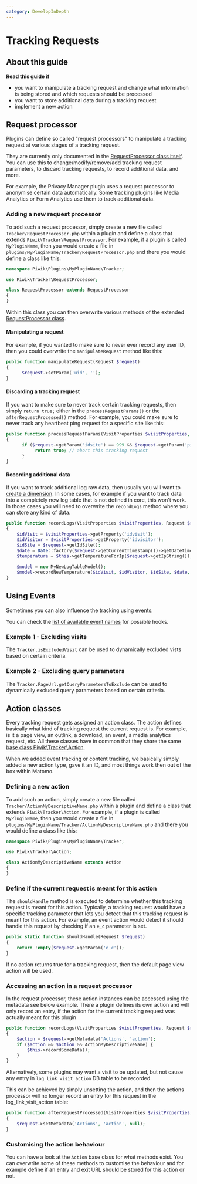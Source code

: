 ```yaml
---
category: DevelopInDepth
---
```

# Tracking Requests

## About this guide

**Read this guide if**

* you want to manipulate a tracking request and change what information is being stored and which requests should be processed
* you want to store additional data during a tracking request
* implement a new action

## Request processor

Plugins can define so called "request processors" to manipulate a tracking request at various stages of a tracking request.

They are currently only documented in the [RequestProcessor class itself](https://github.com/matomo-org/matomo/blob/4.x-dev/core/Tracker/RequestProcessor.php). You can use this to change/modify/remove/add tracking request parameters, to discard tracking requests, to record additional data, and more.

For example, the Privacy Manager plugin uses a request processor to anonymise certain data automatically. Some tracking plugins like Media Analytics or Form Analytics use them to track additional data.

### Adding a new request processor

To add such a request processor, simply create a new file called `Tracker/RequestProcessor.php` within a plugin and define a class that extends `Piwik\Tracker\RequestProcessor`. For example, if a plugin is called `MyPluginName`, then you would create a file in `plugins/MyPluginName/Tracker/RequestProcessor.php` and there you would define a class like this:

```php
namespace Piwik\Plugins\MyPluginName\Tracker;

use Piwik\Tracker\RequestProcessor;

class RequestProcessor extends RequestProcessor 
{
}
```

Within this class you can then overwrite various methods of the extended [RequestProcessor class](https://github.com/matomo-org/matomo/blob/4.x-dev/core/Tracker/RequestProcessor.php).

#### Manipulating a request

For example, if you wanted to make sure to never ever record any user ID, then you could overwrite the `manipulateRequest` method like this:

```php
public function manipulateRequest(Request $request)
{
      $request->setParam('uid', '');
}
```

#### Discarding a tracking request

If you want to make sure to never track certain tracking requests, then simply `return true;` either in the `processRequestParams()` or the `afterRequestProcessed()` method. For example, you could make sure to never track any heartbeat ping request for a specific site like this:

```php
public function processRequestParams(VisitProperties $visitProperties, Request $request)
{
      if ($request->getParam('idsite') == 999 && $request->getParam('ping')) {
           return true; // abort this tracking request
      }
}
```

#### Recording additional data

If you want to track additional log raw data, then usually you will want to [create a dimension](https://developer.matomo.org/guides/dimensions). In some cases, for example if you want to track data into a completely new log table that is not defined in core, this won't work. In those cases you will need to overwrite the `recordLogs` method where you can store any kind of data.


```php
public function recordLogs(VisitProperties $visitProperties, Request $request)
{
    $idVisit = $visitProperties->getProperty('idvisit');
    $idVisitor = $visitProperties->getProperty('idvisitor');
    $idSite = $request->getIdSite();
    $date = Date::factory($request->getCurrentTimestamp())->getDatetime();
    $temperature = $this->getTemperatureForIp($request->getIpString());
    
    $model = new MyNewLogTableModel();
    $model->recordNewTemperature($idVisit, $idVisitor, $idSite, $date, $temperature);
}
```

## Using Events

Sometimes you can also influence the tracking using [events](https://developer.matomo.org/guides/events).

You can check the [list of available event names](https://developer.matomo.org/api-reference/events#trackerdetectreferrersearchengine) for possible hooks. 

### Example 1 - Excluding visits

The `Tracker.isExcludedVisit` can be used to dynamically excluded vists based on certain criteria. 

### Example 2 - Excluding query parameters

The `Tracker.PageUrl.getQueryParametersToExclude` can be used to dynamically excluded query parameters based on certain criteria.

## Action classes

Every tracking request gets assigned an action class. The action defines basically what kind of tracking request the current request is. For example, is it a page view, an outlink, a download, an event, a media analytics request, etc. All these classes have in common that they share the same [base class Piwik\Tracker\Action](https://github.com/matomo-org/matomo/blob/4.x-dev/core/Tracker/Action.php).

When we added event tracking or content tracking, we basically simply added a new action type, gave it an ID, and most things work then out of the box within Matomo.

### Defining a new action

To add such an action, simply create a new file called `Tracker/ActionMyDescriptiveName.php` within a plugin and define a class that extends `Piwik\Tracker\Action`. For example, if a plugin is called `MyPluginName`, then you would create a file in `plugins/MyPluginName/Tracker/ActionMyDescriptiveName.php` and there you would define a class like this:

```php
namespace Piwik\Plugins\MyPluginName\Tracker;

use Piwik\Tracker\Action;

class ActionMyDescriptiveName extends Action 
{
}
```

### Define if the current request is meant for this action

The `shouldHandle` method is executed to determine whether this tracking request is meant for this action. Typically, a tracking request would have a specific tracking parameter that lets you detect that this tracking request is meant for this action. For example, an event action would detect it should handle this request by checking if an `e_c` parameter is set.

```php
public static function shouldHandle(Request $request)
{
    return !empty($request->getParam('e_c'));
}
```

If no action returns true for a tracking request, then the default page view action will be used.

### Accessing an action in a request processor

In the request processor, these action instances can be accessed using the metadata see below example. There a plugin defines its own action and will only record an entry, if the action for the current tracking request was actually meant for this plugin

```php
public function recordLogs(VisitProperties $visitProperties, Request $request)
{
    $action = $request->getMetadata('Actions', 'action');
    if ($action && $action && ActionMyDescriptiveName) {
        $this->recordSomeData();
    }
}
```

Alternatively, some plugins may want a visit to be updated, but not cause any entry in `log_link_visit_action` DB table to be recorded.

This can be achieved by simply unsetting the action, and then the actions processor will no longer record an entry for this request in the log_link_visit_action table:

```php
public function afterRequestProcessed(VisitProperties $visitProperties, Request $request)
{
    $request->setMetadata('Actions', 'action', null);
}
```

### Customising the action behaviour

You can have a look at the `Action` base class for what methods exist. You can overwrite some of these methods to customise the behaviour and for example define if an entry and exit URL should be stored for this action or not.
